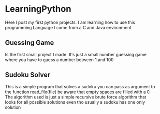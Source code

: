 # LearningPython
Here I post my first python projects. 
I am learning how to use this programming Language I come from a C and Java environment 

## Guessing Game
Is the first small project I made. 
It's just a small number guessing game where you have to guess a number between 1 and 100

## Sudoku Solver
This is a simple program that solves a sudoku you can pass as argument to the function read_file(file) be aware that empty spaces are filled with a 0. 
The algorithm used is just a simple recursive brute force algorithm that looks for all possible solutions even tho usually a sudoku has one only solution
